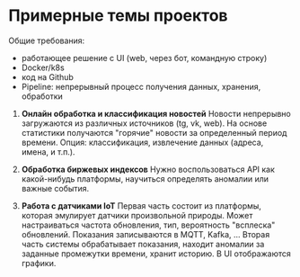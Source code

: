 # Примерные темы проектов 

Общие требования:
- работающее решение с UI (web, через бот, командную строку)
- Docker/k8s
- код на Github
- Pipeline: непрерывный процесс получения данных, хранения, обработки 

1. **Онлайн обработка и классификация новостей**
Новости непрерывно загружаются из различных источников (tg, vk, web). На основе статистики получаются "горячие" новости за определенный период времени. Опция: классификация, извлечение данных (адреса, имена, и т.п.).

2. **Обработка биржевых индексов**
Нужно воспользоваться API как какой-нибудь платформы, научиться  определять аномалии или важные события.

3. **Работа с датчиками IoT**
Первая часть состоит из платформы, которая эмулирует датчики произвольной природы. Может настраиваться частота обновления, тип, вероятность "всплеска" обновлений. Показания записываются в MQTT, Kafka, ... Вторая часть системы обрабатывает показания, находит аномалии за заданные промежутки времени, хранит историю. В UI отображаются графики.  





